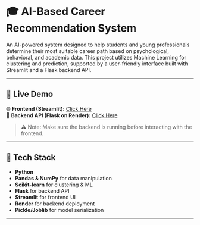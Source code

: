 # 🎓 AI-Based Career Recommendation System

An AI-powered system designed to help students and young professionals determine their most suitable career path based on psychological, behavioral, and academic data. This project utilizes Machine Learning for clustering and prediction, supported by a user-friendly interface built with Streamlit and a Flask backend API.

---

## 🚀 Live Demo

🌐 **Frontend (Streamlit):** [Click Here](https://your-streamlit-app-link.com)  
🔗 **Backend API (Flask on Render):** [Click Here](https://your-render-api-url.onrender.com)

> ⚠️ Note: Make sure the backend is running before interacting with the frontend.

---

## 🧠 Tech Stack

- **Python**
- **Pandas & NumPy** for data manipulation
- **Scikit-learn** for clustering & ML
- **Flask** for backend API
- **Streamlit** for frontend UI
- **Render** for backend deployment
- **Pickle/Joblib** for model serialization

---
